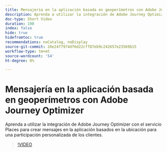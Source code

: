```yaml
---
title: Mensajería en la aplicación basada en geoperímetros con Adobe Journey Optimizer
description: Aprenda a utilizar la integración de Adobe Journey Optimizer con el servicio Places para crear mensajes en la aplicación basados en la ubicación para una participación personalizada de los clientes.
doc-type: Short Video
duration: 190
index: false
hide: true
hidefromtoc: true
recommendations: noCatalog, noDisplay
source-git-commit: 28e2477974df6d22cff87eb9c242657e23569b15
workflow-type: tm+mt
source-wordcount: '54'
ht-degree: 0%

---
```



# Mensajería en la aplicación basada en geoperímetros con Adobe Journey Optimizer

Aprenda a utilizar la integración de Adobe Journey Optimizer con el servicio Places para crear mensajes en la aplicación basados en la ubicación para una participación personalizada de los clientes.

<!-- 72_S522_3442522_189_geofencebased-inapp-messaging-with-adobe-journey-optimizer -->
>[!VIDEO](https://video.tv.adobe.com/v/3458203/?learn=on&enablevpops=true)
